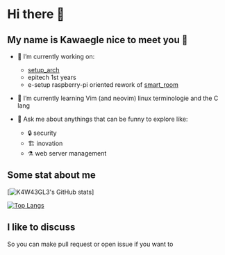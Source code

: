 # Hi there 👋

## My name is Kawaegle nice to meet you 👋


- 🔭 I’m currently working on:
    - [setup_arch](https://github.com/kawaegle/setup_arch)
    - epitech 1st years
    - e-setup raspberry-pi oriented rework of [smart_room](https://github.com/kawaegle/smart_room)

- 🌱 I’m currently learning Vim (and neovim) linux terminologie and the C lang

- 💬 Ask me about anythings that can be funny to explore like:
    - 🔒️ security
    - 🏗️ inovation
    - ⚗️ web server management

## Some stat about me
[![K4W43GL3's GitHub stats](https://github-readme-stats.vercel.app/api?username=kawaegle&show_icons=true&theme=tokyonight)]

[![Top Langs](https://github-readme-stats.vercel.app/api/top-langs/?username=kawaegle&show_icons=true&theme=tokyonight)](https://github.com/kawaegle/)

## I like to discuss 
So you can make pull request or open issue if you want to
